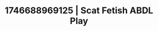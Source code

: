 ---
categories:
- Soft lighting seduction
- AI-generated
- Intimate moaning
- Sensual touch
- Candlelit scenes
- ASMR
- Erotic tension
- Cosplay
image: /assets/images/1746688969125.jpg
layout: post
seo:
  description: Featured content with high-quality Scat Fetish, ABDL Play. HD images
    available.
  keywords: Scat Fetish, ABDL Play
  og_image: /assets/images/1746688969125.jpg
  schema_type: VisualArtwork
tags:
- '#1746688969125'
- ABDL Play
- Scat Fetish
title: 1746688969125 | Scat Fetish ABDL Play
---